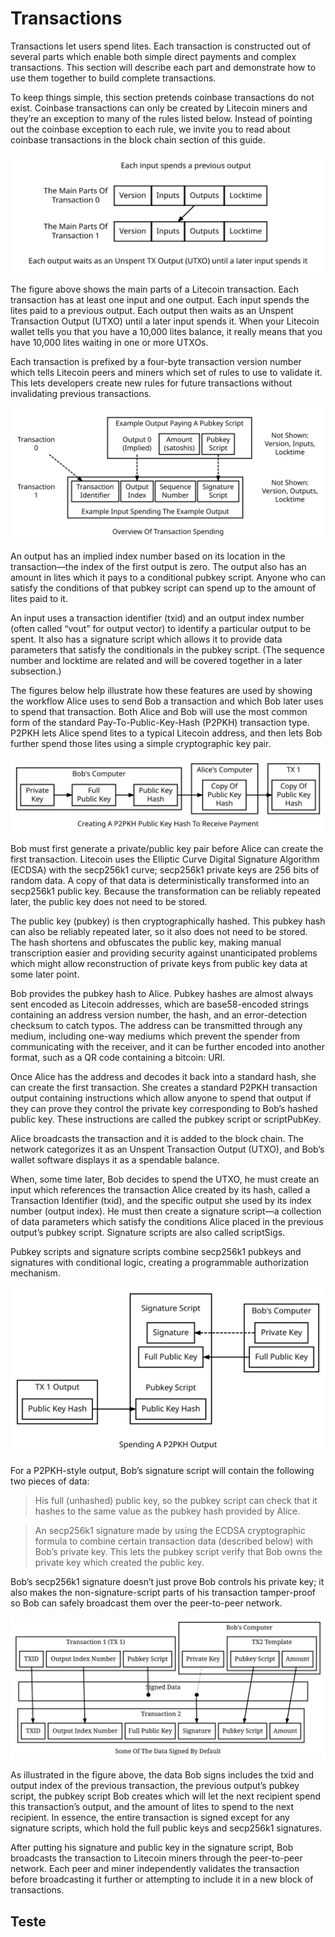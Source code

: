 # Transactions

Transactions let users spend lites. Each transaction is constructed out of several parts which enable both simple direct payments and complex transactions. This section will describe each part and demonstrate how to use them together to build complete transactions.

To keep things simple, this section pretends coinbase transactions do not exist. Coinbase transactions can only be created by Litecoin miners and they’re an exception to many of the rules listed below. Instead of pointing out the coinbase exception to each rule, we invite you to read about coinbase transactions in the block chain section of this guide.

<p align="center">
    <img src="img/en-tx-overview.svg"><br>
    <i></i>
</p>

The figure above shows the main parts of a Litecoin transaction. Each transaction has at least one input and one output. Each input spends the lites paid to a previous output. Each output then waits as an Unspent Transaction Output (UTXO) until a later input spends it. When your Litecoin wallet tells you that you have a 10,000 lites balance, it really means that you have 10,000 lites waiting in one or more UTXOs.

Each transaction is prefixed by a four-byte transaction version number which tells Litecoin peers and miners which set of rules to use to validate it. This lets developers create new rules for future transactions without invalidating previous transactions.

<p align="center">
    <img src="img/en-tx-overview-spending.svg"><br>
    <i></i>
</p>

An output has an implied index number based on its location in the transaction—the index of the first output is zero. The output also has an amount in lites which it pays to a conditional pubkey script. Anyone who can satisfy the conditions of that pubkey script can spend up to the amount of lites paid to it.

An input uses a transaction identifier (txid) and an output index number (often called “vout” for output vector) to identify a particular output to be spent. It also has a signature script which allows it to provide data parameters that satisfy the conditionals in the pubkey script. (The sequence number and locktime are related and will be covered together in a later subsection.)

The figures below help illustrate how these features are used by showing the workflow Alice uses to send Bob a transaction and which Bob later uses to spend that transaction. Both Alice and Bob will use the most common form of the standard Pay-To-Public-Key-Hash (P2PKH) transaction type. P2PKH lets Alice spend lites to a typical Litecoin address, and then lets Bob further spend those lites using a simple cryptographic key pair.

<p align="center">
    <img src="img/en-creating-p2pkh-output.svg"><br>
    <i></i>
</p>

Bob must first generate a private/public key pair before Alice can create the first transaction. Litecoin uses the Elliptic Curve Digital Signature Algorithm (ECDSA) with the secp256k1 curve; secp256k1 private keys are 256 bits of random data. A copy of that data is deterministically transformed into an secp256k1 public key. Because the transformation can be reliably repeated later, the public key does not need to be stored.

The public key (pubkey) is then cryptographically hashed. This pubkey hash can also be reliably repeated later, so it also does not need to be stored. The hash shortens and obfuscates the public key, making manual transcription easier and providing security against unanticipated problems which might allow reconstruction of private keys from public key data at some later point.

Bob provides the pubkey hash to Alice. Pubkey hashes are almost always sent encoded as Litecoin addresses, which are base58-encoded strings containing an address version number, the hash, and an error-detection checksum to catch typos. The address can be transmitted through any medium, including one-way mediums which prevent the spender from communicating with the receiver, and it can be further encoded into another format, such as a QR code containing a bitcoin: URI.

Once Alice has the address and decodes it back into a standard hash, she can create the first transaction. She creates a standard P2PKH transaction output containing instructions which allow anyone to spend that output if they can prove they control the private key corresponding to Bob’s hashed public key. These instructions are called the pubkey script or scriptPubKey.

Alice broadcasts the transaction and it is added to the block chain. The network categorizes it as an Unspent Transaction Output (UTXO), and Bob’s wallet software displays it as a spendable balance.

When, some time later, Bob decides to spend the UTXO, he must create an input which references the transaction Alice created by its hash, called a Transaction Identifier (txid), and the specific output she used by its index number (output index). He must then create a signature script—a collection of data parameters which satisfy the conditions Alice placed in the previous output’s pubkey script. Signature scripts are also called scriptSigs.

Pubkey scripts and signature scripts combine secp256k1 pubkeys and signatures with conditional logic, creating a programmable authorization mechanism.

<p align="center">
    <img src="img/en-unlocking-p2pkh-output.svg"><br>
    <i></i>
</p>

For a P2PKH-style output, Bob’s signature script will contain the following two pieces of data:

> His full (unhashed) public key, so the pubkey script can check that it hashes to the same value as the pubkey hash provided by Alice.

> An secp256k1 signature made by using the ECDSA cryptographic formula to combine certain transaction data (described below) with Bob’s private key. This lets the pubkey script verify that Bob owns the private key which created the public key.

Bob’s secp256k1 signature doesn’t just prove Bob controls his private key; it also makes the non-signature-script parts of his transaction tamper-proof so Bob can safely broadcast them over the peer-to-peer network.

<p align="center">
    <img src="img/en-signing-output-to-spend.svg"><br>
    <i></i>
</p>

As illustrated in the figure above, the data Bob signs includes the txid and output index of the previous transaction, the previous output’s pubkey script, the pubkey script Bob creates which will let the next recipient spend this transaction’s output, and the amount of lites to spend to the next recipient. In essence, the entire transaction is signed except for any signature scripts, which hold the full public keys and secp256k1 signatures.

After putting his signature and public key in the signature script, Bob broadcasts the transaction to Litecoin miners through the peer-to-peer network. Each peer and miner independently validates the transaction before broadcasting it further or attempting to include it in a new block of transactions.

## Teste
